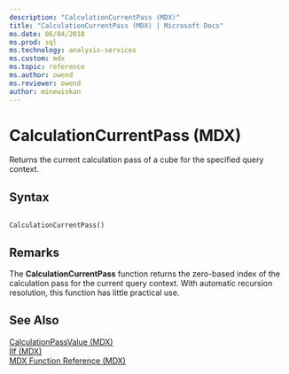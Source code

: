 ```yaml
---
description: "CalculationCurrentPass (MDX)"
title: "CalculationCurrentPass (MDX) | Microsoft Docs"
ms.date: 06/04/2018
ms.prod: sql
ms.technology: analysis-services
ms.custom: mdx
ms.topic: reference
ms.author: owend
ms.reviewer: owend
author: minewiskan
---
```

# CalculationCurrentPass (MDX)


  Returns the current calculation pass of a cube for the specified query context.  
  
## Syntax  
  
```  
  
CalculationCurrentPass()  
```  
  
## Remarks  
 The **CalculationCurrentPass** function returns the zero-based index of the calculation pass for the current query context. With automatic recursion resolution, this function has little practical use.  
  
## See Also  
 [CalculationPassValue &#40;MDX&#41;](../mdx/calculationpassvalue-mdx.md)   
 [IIf &#40;MDX&#41;](../mdx/iif-mdx.md)   
 [MDX Function Reference &#40;MDX&#41;](../mdx/mdx-function-reference-mdx.md)  
  
  
